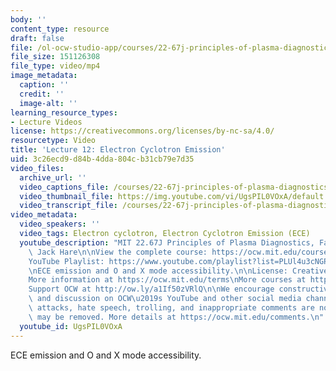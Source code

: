 ```yaml
---
body: ''
content_type: resource
draft: false
file: /ol-ocw-studio-app/courses/22-67j-principles-of-plasma-diagnostics-fall-2023/ocw_2267_lecture12_electron_cyclotron_emission_360p_16_9.mp4
file_size: 151126308
file_type: video/mp4
image_metadata:
  caption: ''
  credit: ''
  image-alt: ''
learning_resource_types:
- Lecture Videos
license: https://creativecommons.org/licenses/by-nc-sa/4.0/
resourcetype: Video
title: 'Lecture 12: Electron Cyclotron Emission'
uid: 3c26ecd9-d84b-4dda-804c-b31cb79e7d35
video_files:
  archive_url: ''
  video_captions_file: /courses/22-67j-principles-of-plasma-diagnostics-fall-2023/1sjQ0hJBHL_4VEqHERpfBDhlteqHzK0rV_transcript.webvtt
  video_thumbnail_file: https://img.youtube.com/vi/UgsPIL0VOxA/default.jpg
  video_transcript_file: /courses/22-67j-principles-of-plasma-diagnostics-fall-2023/1sjQ0hJBHL_4VEqHERpfBDhlteqHzK0rV_transcript.pdf
video_metadata:
  video_speakers: ''
  video_tags: Electron cyclotron, Electron Cyclotron Emission (ECE)
  youtube_description: "MIT 22.67J Principles of Plasma Diagnostics, Fall 2023\nInstructor:\
    \ Jack Hare\n\nView the complete course: https://ocw.mit.edu/courses/22-67j-principles-of-plasma-diagnostics-fall-2023/\n\
    YouTube Playlist: https://www.youtube.com/playlist?list=PLUl4u3cNGP61wK-NwYKZMuABl_eHBmhu4\n\
    \nECE emission and O and X mode accessibility.\n\nLicense: Creative Commons BY-NC-SA\n\
    More information at https://ocw.mit.edu/terms\nMore courses at https://ocw.mit.edu\n\
    Support OCW at http://ow.ly/a1If50zVRlQ\n\nWe encourage constructive comments\
    \ and discussion on OCW\u2019s YouTube and other social media channels. Personal\
    \ attacks, hate speech, trolling, and inappropriate comments are not allowed and\
    \ may be removed. More details at https://ocw.mit.edu/comments.\n"
  youtube_id: UgsPIL0VOxA
---
```

ECE emission and O and X mode accessibility.